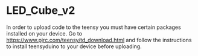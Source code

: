 # LED_Cube_v2

In order to upload code to the teensy you must have certain packages installed on your device.
Go to https://www.pjrc.com/teensy/td_download.html and follow the instructions to install 
teensyduino to your device before uploading.
